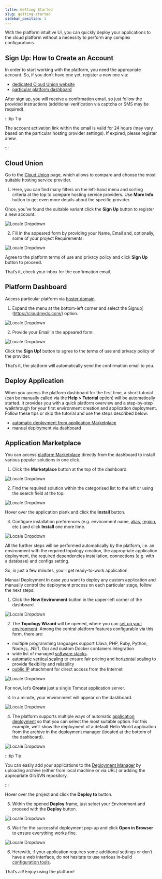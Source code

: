 ```yaml
---
title: Getting Started
slug: getting-started
sidebar_position: 1
---
```


With the platform intuitive UI, you can quickly deploy your applications to the cloud platform without a necessity to perform any complex configurations.

## Sign Up: How to Create an Account

In order to start working with the platform, you need the appropriate account. So, if you don’t have one yet, register a new one via:

- [dedicated Cloud Union website](/quickstart/getting-started#cloud-union)
- [particular platform dashboard](/quickstart/getting-started#platform-dashboard)

After sign up, you will receive a confirmation email, so just follow the provided instructions (additional verification via captcha or SMS may be required).

:::tip Tip

The account activation link within the email is valid for 24 hours (may vary based on the particular hosting provider settings). If expired, please register anew.

:::

## Cloud Union

Go to the [Cloud Union](https://cloudmydc.com/paas) page, which allows to compare and choose the most suitable hosting service provider.

1. Here, you can find many filters on the left-hand menu and sorting criteria at the top to compare hosting service providers. Use **More Info** button to get even more details about the specific provider.

Once, you’ve found the suitable variant click the **Sign Up** button to register a new account.

![Locale Dropdown](./img/GettingStarted/01-paas-cloud-union.png)

2. Fill in the appeared form by providing your Name, Email and, optionally, some of your project Requirements.

<div style={{
    display:'flex',
    justifyContent: 'center',
    margin: '0 0 1rem 0'
}}>

![Locale Dropdown](./img/GettingStarted/02-sign-up-via-cloud-union.png)

</div>

Agree to the platform terms of use and privacy policy and click **Sign Up** button to proceed.

That’s it, check your inbox for the confirmation email.

## Platform Dashboard

Access particular platform via [hoster domain](/quickstart/hosters-list-&-info#paas-hosting-providers).

1. Expand the menu at the bottom-left corner and select the Signup](https://cloudmydc.com/) option.

<div style={{
    display:'flex',
    justifyContent: 'center',
    margin: '0 0 1rem 0'
}}>

![Locale Dropdown](./img/GettingStarted/03-paas-dashboard-signup-button.png)

</div>

2. Provide your Email in the appeared form.

<div style={{
    display:'flex',
    justifyContent: 'center',
    margin: '0 0 1rem 0'
}}>

![Locale Dropdown](./img/GettingStarted/04-registration-via-dashboard.png)

</div>

Click the **Sign Up!** button to agree to the terms of use and privacy policy of the provider.

That’s it, the platform will automatically send the confirmation email to you.

## Deploy Application

When you access the platform dashboard for the first time, a short tutorial (can be manually called via the **Help > Tutorial** option) will be automatically started. It provides you with a quick platform overview and a step-by-step walkthrough for your first environment creation and application deployment. Follow these tips or skip the tutorial and use the steps described below:

- [automatic deployment from application Marketplace](/quickstart/getting-started#application-marketplace)
- [manual deployment via dashboard](/quickstart/getting-started#platform-dashboard)

## Application Marketplace

You can access [platform Marketplace](/deployment-tools/cloud-scripting-&-jps/marketplace) directly from the dashboard to install various popular solutions in one click.

1. Click the **Marketplace** button at the top of the dashboard.

<div style={{
    display:'flex',
    justifyContent: 'center',
    margin: '0 0 1rem 0'
}}>

![Locale Dropdown](./img/GettingStarted/05-paas-main-buttons.png)

</div>

2. Find the required solution within the categorised list to the left or using the search field at the top.

![Locale Dropdown](./img/GettingStarted/06-application-marketplace.png)

Hover over the application plank and click the **Install** button.

3. Configure installation preferences (e.g. environment name, [alias](/environment-management/environment-aliases), [region](/environment-management/environment-regions/choosing-a-region), etc.) and click **Install** one more time.

<div style={{
    display:'flex',
    justifyContent: 'center',
    margin: '0 0 1rem 0'
}}>

![Locale Dropdown](./img/GettingStarted/07-one-click-wordpress-installation.png)

</div>

All the further steps will be performed automatically by the platform, i.e. an environment with the required topology creation, the appropriate application deployment, the required dependencies installation, connections (e.g. with a database) and configs setting.

So, in just a few minutes, you’ll get ready-to-work application.

Manual Deployment
In case you want to deploy any custom application and manually control the deployment process on each particular stage, follow the next steps:

1. Click the **New Environment** button in the upper-left corner of the dashboard.

<div style={{
    display:'flex',
    justifyContent: 'center',
    margin: '0 0 1rem 0'
}}>

![Locale Dropdown](./img/GettingStarted/08-paas-main-buttons.png)

</div>

2. The **Topology Wizard** will be opened, where you can [set up your environment](/environment-management/setting-up-environment). Among the central platform features configurable via this form, there are:

- multiple programming languages support (Java, PHP, Ruby, Python, Node.js, .NET, Go) and custom Docker containers integration
- wide list of managed [software stacks](/quickstart/software-stack-versions).
- [automatic vertical scaling](/application-setting/scaling-and-clustering/automatic-vertical-scaling) to ensure fair pricing and [horizontal scaling](/application-setting/scaling-and-clustering/automatic-horizontal-scaling) to provide flexibility and reliability
- [public IP](/application-setting/external-access-to-applications/public-ip) attachment for direct access from the Internet

![Locale Dropdown](./img/GettingStarted/09-topology-wizard.png)

For now, let’s **Create** just a single Tomcat application server.

3. In a minute, your environment will appear on the dashboard.

![Locale Dropdown](./img/GettingStarted/10-new-environment-on-dashboard.png)

4. The platform supports multiple ways of automatic [application deployment](/deployment/deployment-guide) so that you can select the most suitable option. For this example, we’ll show the deployment of a default Hello World application from the archive in the deployment manager (located at the bottom of the dashboard).

![Locale Dropdown](./img/GettingStarted/11-application-deploy-from-deployment-manager.png)

:::tip Tip

You can easily add your applications to the [Deployment Manager](/deployment/deployment-manager) by uploading archive (either from local machine or via URL) or adding the appropriate Git/SVN repository.

:::

Hover over the project and click the **Deploy to** button.

5. Within the opened **Deploy** frame, just select your Environment and proceed with the **Deploy** button.

<div style={{
    display:'flex',
    justifyContent: 'center',
    margin: '0 0 1rem 0'
}}>

![Locale Dropdown](./img/GettingStarted/12-application-deploy-dialog.png)

</div>

6. Wait for the successful deployment pop-up and click **Open in Browser** to ensure everything works fine.

![Locale Dropdown](./img/GettingStarted/13-open-in-browser-button.png)

6. Herewith, if your application requires some additional settings or don’t have a web interface, do not hesitate to use various in-build [configuration tools](/container/container-configuration/configuration-tools).

That’s all! Enjoy using the platform!
